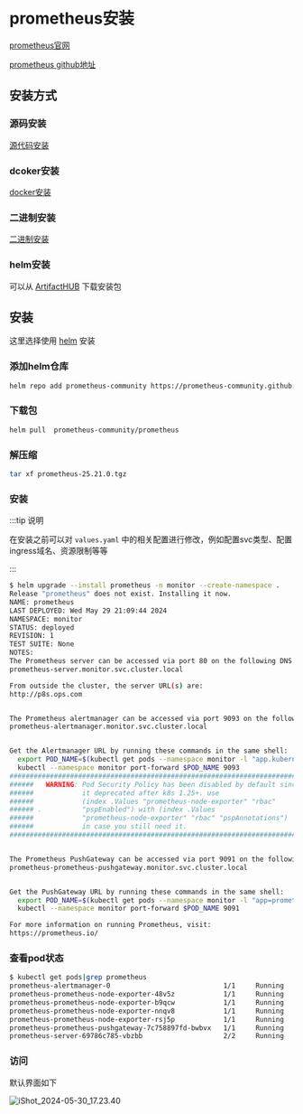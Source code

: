 # prometheus安装

[prometheus官网](https://prometheus.io/)

[prometheus github地址](https://github.com/prometheus/prometheus)



## 安装方式

### 源码安装

[源代码安装](https://prometheus.io/docs/prometheus/latest/installation/#from-source)



### dcoker安装

[docker安装](https://prometheus.io/docs/prometheus/latest/installation/#using-docker)



### 二进制安装

[二进制安装](https://github.com/prometheus/prometheus/releases)



### helm安装

可以从 [ArtifactHUB](https://artifacthub.io/packages/helm/prometheus-community/prometheus) 下载安装包



## 安装

这里选择使用 [helm](https://github.com/helm/helm) 安装

### 添加helm仓库

```bash
helm repo add prometheus-community https://prometheus-community.github.io/helm-charts
```



### 下载包

```bash
helm pull  prometheus-community/prometheus
```



### 解压缩

```bash
tar xf prometheus-25.21.0.tgz
```



### 安装

:::tip 说明 

在安装之前可以对 `values.yaml` 中的相关配置进行修改，例如配置svc类型、配置ingress域名、资源限制等等

:::

```bash
$ helm upgrade --install prometheus -n monitor --create-namespace .
Release "prometheus" does not exist. Installing it now.
NAME: prometheus
LAST DEPLOYED: Wed May 29 21:09:44 2024
NAMESPACE: monitor
STATUS: deployed
REVISION: 1
TEST SUITE: None
NOTES:
The Prometheus server can be accessed via port 80 on the following DNS name from within your cluster:
prometheus-server.monitor.svc.cluster.local

From outside the cluster, the server URL(s) are:
http://p8s.ops.com


The Prometheus alertmanager can be accessed via port 9093 on the following DNS name from within your cluster:
prometheus-alertmanager.monitor.svc.cluster.local


Get the Alertmanager URL by running these commands in the same shell:
  export POD_NAME=$(kubectl get pods --namespace monitor -l "app.kubernetes.io/name=alertmanager,app.kubernetes.io/instance=prometheus" -o jsonpath="{.items[0].metadata.name}")
  kubectl --namespace monitor port-forward $POD_NAME 9093
#################################################################################
######   WARNING: Pod Security Policy has been disabled by default since    #####
######            it deprecated after k8s 1.25+. use                        #####
######            (index .Values "prometheus-node-exporter" "rbac"          #####
###### .          "pspEnabled") with (index .Values                         #####
######            "prometheus-node-exporter" "rbac" "pspAnnotations")       #####
######            in case you still need it.                                #####
#################################################################################


The Prometheus PushGateway can be accessed via port 9091 on the following DNS name from within your cluster:
prometheus-prometheus-pushgateway.monitor.svc.cluster.local


Get the PushGateway URL by running these commands in the same shell:
  export POD_NAME=$(kubectl get pods --namespace monitor -l "app=prometheus-pushgateway,component=pushgateway" -o jsonpath="{.items[0].metadata.name}")
  kubectl --namespace monitor port-forward $POD_NAME 9091

For more information on running Prometheus, visit:
https://prometheus.io/
```



### 查看pod状态

```sh
$ kubectl get pods|grep prometheus
prometheus-alertmanager-0                            1/1     Running   0          3h3m
prometheus-prometheus-node-exporter-48v5z            1/1     Running   0          3h3m
prometheus-prometheus-node-exporter-b9qcw            1/1     Running   0          3h3m
prometheus-prometheus-node-exporter-nnqv8            1/1     Running   0          3h3m
prometheus-prometheus-node-exporter-rsj5p            1/1     Running   0          3h3m
prometheus-prometheus-pushgateway-7c758897fd-bwbvx   1/1     Running   0          3h3m
prometheus-server-69786c785-vbzbb                    2/2     Running   0          3h3m
```



### 访问

默认界面如下

![iShot_2024-05-30_17.23.40](https://gitea.pptfz.cn/pptfz/picgo-images/raw/branch/master/img/iShot_2024-05-30_17.23.40.png)

